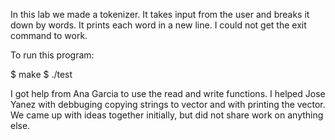 In this lab we made a tokenizer. It takes input from the user and breaks it down by words. It prints each word in a new line. I could not get the exit command to work. 

To run this program:

$ make
$ ./test


I got help from Ana Garcia to use the read and write functions.
I helped Jose Yanez with debbuging copying strings to vector and with printing the vector.
We came up with ideas together initially, but did not share work on anything else. 